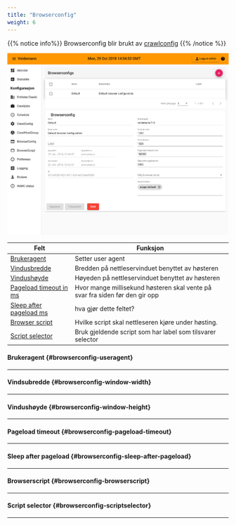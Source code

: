 ```yaml
---
title: "Browserconfig"
weight: 6
---
```


{{% notice info%}}
Browserconfig blir brukt av [crawlconfig](../crawlconfig)
{{% /notice %}}  


![browserconfig overview](static/images/veidemann_dashboard_browserconfig_overview.png)


 Felt                                                          | Funksjon
---------------------------------------------------------------|-----------------------------------------------------------------------------
[Brukeragent](#browserconfig-useragent)                        | Setter user agent
[Vindusbredde](#browserconfig-window-width)                    | Bredden på nettleservinduet benyttet av høsteren
[Vindushøyde](#browserconfig-window-height)                    | Høyeden på nettleservinduet benyttet av høsteren
[Pageload timeout in ms](#browserconfig-pageload-timeout)      | Hvor mange millisekund høsteren skal vente på svar fra siden før den gir opp
[Sleep after pageload ms](#browserconfig-sleep-after-pageload) | hva gjør dette feltet?
[Browser script](#browserconfig-browserscript)                 | Hvilke script skal nettleseren kjøre under høsting.
[Script selector](#browserconfig-scriptselector)               | Bruk gjeldende script som har label som tilsvarer selector  


#### Brukeragent {#browserconfig-useragent}
-------------------------------------------

#### Vindsubredde {#browserconfig-window-width}
-----------------------------------------------

#### Vindushøyde {#browserconfig-window-height}
-----------------------------------------------

#### Pageload timeout {#browserconfig-pageload-timeout}
-------------------------------------------------------

#### Sleep after pageload {#browserconfig-sleep-after-pageload}
-----------------------------------------------------------------

#### Browserscript {#browserconfig-browserscript}
--------------------------------------------------

#### Script selector {#browserconfig-scriptselector}
----------------------------------------------------